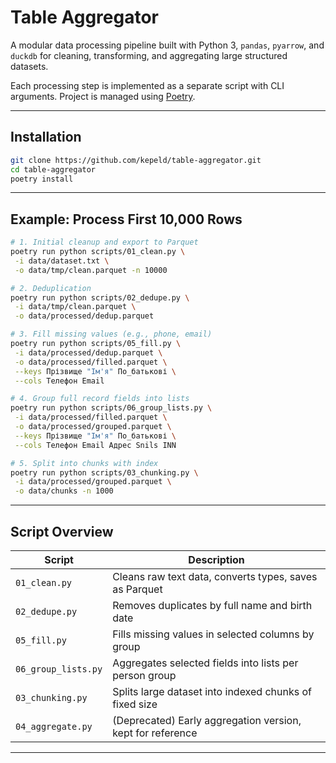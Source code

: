 # Table Aggregator

A modular data processing pipeline built with Python 3, `pandas`, `pyarrow`, and `duckdb` for cleaning, transforming, and aggregating large structured datasets.

Each processing step is implemented as a separate script with CLI arguments. Project is managed using [Poetry](https://python-poetry.org/).

---

## Installation

```bash
git clone https://github.com/kepeld/table-aggregator.git
cd table-aggregator
poetry install
````

---

## Example: Process First 10,000 Rows

```bash
# 1. Initial cleanup and export to Parquet
poetry run python scripts/01_clean.py \
 -i data/dataset.txt \
 -o data/tmp/clean.parquet -n 10000

# 2. Deduplication
poetry run python scripts/02_dedupe.py \
 -i data/tmp/clean.parquet \
 -o data/processed/dedup.parquet

# 3. Fill missing values (e.g., phone, email)
poetry run python scripts/05_fill.py \
 -i data/processed/dedup.parquet \
 -o data/processed/filled.parquet \
 --keys Прізвище "Ім'я" По_батькові \
 --cols Телефон Email

# 4. Group full record fields into lists
poetry run python scripts/06_group_lists.py \
 -i data/processed/filled.parquet \
 -o data/processed/grouped.parquet \
 --keys Прізвище "Ім'я" По_батькові \
 --cols Телефон Email Адрес Snils INN

# 5. Split into chunks with index
poetry run python scripts/03_chunking.py \
 -i data/processed/grouped.parquet \
 -o data/chunks -n 1000
```

---

## Script Overview

| Script              | Description                                                |
| ------------------- | ---------------------------------------------------------- |
| `01_clean.py`       | Cleans raw text data, converts types, saves as Parquet     |
| `02_dedupe.py`      | Removes duplicates by full name and birth date             |
| `05_fill.py`        | Fills missing values in selected columns by group          |
| `06_group_lists.py` | Aggregates selected fields into lists per person group     |
| `03_chunking.py`    | Splits large dataset into indexed chunks of fixed size     |
| `04_aggregate.py`   | (Deprecated) Early aggregation version, kept for reference |
---